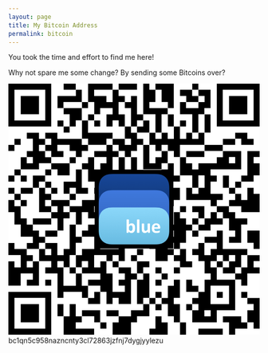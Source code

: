 ```yaml
---
layout: page
title: My Bitcoin Address
permalink: bitcoin
---
```


You took the time and effort to find me here!

Why not spare me some change? By sending some Bitcoins over?

![bitcoin address](/assets/img/bitcoinQR.png)
bc1qn5c958nazncnty3cl72863jzfnj7dygjyylezu